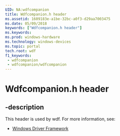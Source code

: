 ```yaml
---
UID: NA:wdfcompanion
title: Wdfcompanion.h header
ms.assetid: 1609183e-a1be-32bc-a0f3-d29aa7003475
ms.date: 05/09/2018
keywords: ["Wdfcompanion.h header"]
ms.keywords: 
ms.prod: windows-hardware
ms.technology: windows-devices
ms.topic: portal
tech.root: wdf
f1_keywords:
 - wdfcompanion
 - wdfcompanion/wdfcompanion
---
```


# Wdfcompanion.h header


## -description

This header is used by wdf. For more information, see:

- [Windows Driver Framework](../_wdf/index.md)

